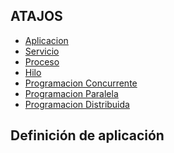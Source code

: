 ## ATAJOS
* [Aplicacion]()  
* [Servicio]()  
* [Proceso]()  
* [Hilo]()  
* [Programacion Concurrente]()  
* [Programacion Paralela]()  
* [Programacion Distribuida]()  

## Definición de aplicación
